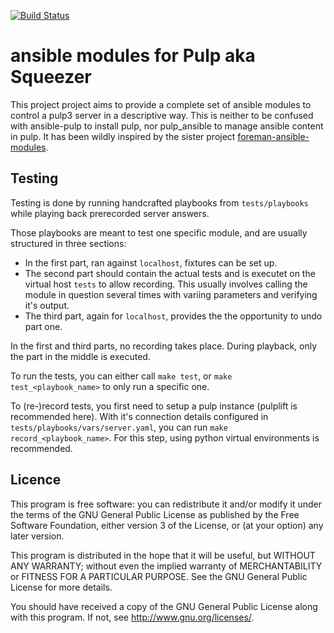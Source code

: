 [![Build Status](https://travis-ci.com/mdellweg/ansible_modules_pulp.svg?branch=master)](https://travis-ci.com/mdellweg/ansible_modules_pulp)

ansible modules for Pulp aka Squeezer
===

This project project aims to provide a complete set of ansible modules to control a pulp3 server in a descriptive way.
This is neither to be confused with ansible-pulp to install pulp, nor pulp\_ansible to manage ansible content in pulp.
It has been wildly inspired by the sister project [foreman-ansible-modules](https://github.com/theforeman/foreman-ansible-modules).

Testing
---

Testing is done by running handcrafted playbooks from `tests/playbooks` while playing back prerecorded server answers.

Those playbooks are meant to test one specific module, and are usually structured in three sections:

 * In the first part, ran against `localhost`, fixtures can be set up.
 * The second part should contain the actual tests and is executet on the virtual host `tests` to allow recording.
 This usually involves calling the module in question several times with variing parameters and verifying it's output.
 * The third part, again for `localhost`, provides the the opportunity to undo part one.

In the first and third parts, no recording takes place.
During playback, only the part in the middle is executed.

To run the tests, you can either call `make test`, or `make test_<playbook_name>` to only run a specific one.

To (re-)record tests, you first need to setup a pulp instance (pulplift is recommended here).
With it's connection details configured in `tests/playbooks/vars/server.yaml`, you can run `make record_<playbook_name>`.
For this step, using python virtual environments is recommended.

Licence
---

This program is free software: you can redistribute it and/or modify
it under the terms of the GNU General Public License as published by
the Free Software Foundation, either version 3 of the License, or
(at your option) any later version.

This program is distributed in the hope that it will be useful,
but WITHOUT ANY WARRANTY; without even the implied warranty of
MERCHANTABILITY or FITNESS FOR A PARTICULAR PURPOSE.  See the
GNU General Public License for more details.

You should have received a copy of the GNU General Public License
along with this program.  If not, see <http://www.gnu.org/licenses/>.

